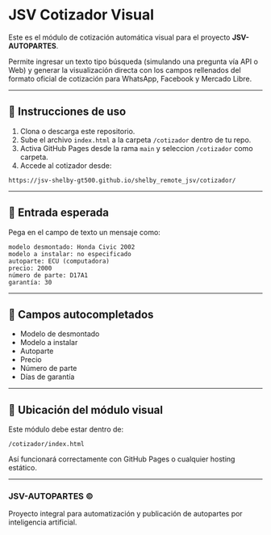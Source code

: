 # JSV Cotizador Visual

Este es el módulo de cotización automática visual para el proyecto **JSV-AUTOPARTES**.

Permite ingresar un texto tipo búsqueda (simulando una pregunta vía API o Web) y generar la visualización directa con los campos rellenados del formato oficial de cotización para WhatsApp, Facebook y Mercado Libre.

---

## 🚀 Instrucciones de uso

1. Clona o descarga este repositorio.
2. Sube el archivo `index.html` a la carpeta `/cotizador` dentro de tu repo.
3. Activa GitHub Pages desde la rama `main` y seleccion `/cotizador` como carpeta.
4. Accede al cotizador desde:

```
https://jsv-shelby-gt500.github.io/shelby_remote_jsv/cotizador/
```

---

## 🧠 Entrada esperada

Pega en el campo de texto un mensaje como:

```
modelo desmontado: Honda Civic 2002
modelo a instalar: no especificado
autoparte: ECU (computadora)
precio: 2000
número de parte: D17A1
garantía: 30
```

---

## 🧩 Campos autocompletados

- Modelo de desmontado
- Modelo a instalar
- Autoparte
- Precio
- Número de parte
- Días de garantía

---

## 📍 Ubicación del módulo visual

Este módulo debe estar dentro de:

```
/cotizador/index.html
```

Así funcionará correctamente con GitHub Pages o cualquier hosting estático.

---

### JSV-AUTOPARTES ©
Proyecto integral para automatización y publicación de autopartes por inteligencia artificial.
